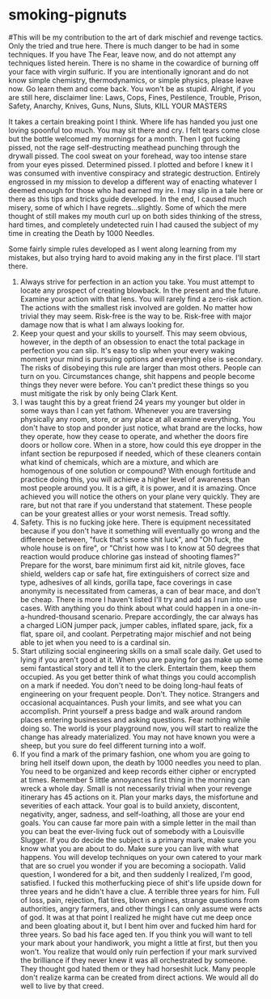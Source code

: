 # smoking-pignuts
#This will be my contribution to the art of dark mischief and revenge tactics. Only the tried and true here. There is much danger to be had in some techniques. 
If you have The Fear, leave now, and do not attempt any techniques listed herein. There is no shame in the cowardice of burning off your face with virgin sulfuric.
If you are intentionally ignorant and do not know simple chemistry, thermodynamics, or simple physics, please leave now. Go learn them and come back. You won't be as stupid.
Alright, if you are still here, disclaimer line: Laws, Cops, Fines, Pestilence, Trouble, Prison, Safety, Anarchy, Knives, Guns, Nuns, Sluts, KILL YOUR MASTERS

It takes a certain breaking point I think. Where life has handed you just one loving spoonful too much. You may sit there and cry. I felt tears come close but the bottle 
welcomed my mornings for a month. Then I got fucking pissed, not the rage self-destructing meathead punching through the drywall pissed. The cool sweat on your forehead,
way too intense stare from your eyes pissed. Determined pissed. I plotted and before I knew it I was consumed with inventive conspiracy and strategic destruction. Entirely engrossed in
my mission to develop a different way of enacting whatever I deemed enough for those who had earned my ire. I may slip in a tale here or there as this tips and tricks guide developed.
In the end, I caused much misery, some of which I have regrets...slightly. Some of which the mere thought of still makes my mouth curl up on both sides thinking of the stress,
hard times, and completely undetected ruin I had caused the subject of my time in creating the Death by 1000 Needles.

Some fairly simple rules developed as I went along learning from my mistakes, but also trying hard to avoid making any in the first place. I'll start there.

1. Always strive for perfection in an action you take. You must attempt to locate any prospect of creating blowback. In the present and the future. Examine your action with that lens.
You will rarely find a zero-risk action. The actions with the smallest risk involved are golden. No matter how trivial they may seem. Risk-free is the way to be. Risk-free with major damage
now that is what I am always looking for.
2. Keep your quest and your skills to yourself. This may seem obvious, however, in the depth of an obsession to enact the total package in perfection you can slip. It's easy to
slip when your every waking moment your mind is pursuing options and everything else is secondary. The risks of disobeying this rule are larger than most others. People can turn on you.
Circumstances change, shit happens and people become things they never were before. You can't predict these things so you must mitigate the risk by only being Clark Kent.
3. I was taught this by a great friend 24 years my younger but older in some ways than I can yet fathom. Whenever you are traversing physically any room, store, or any place at all examine everything.
You don't have to stop and ponder just notice, what brand are the locks, how they operate, how they cease to operate, and whether the doors fire doors or hollow core. When in a store, how could this
eye dropper in the infant section be repurposed if needed, which of these cleaners contain what kind of chemicals, which are a mixture, and which are homogenous of one solution or compound? With enough
fortitude and practice doing this, you will achieve a higher level of awareness than most people around you. It is a gift, it is power, and it is amazing. Once achieved you will notice the others on
your plane very quickly. They are rare, but not that rare if you understand that statement. These people can be your greatest allies or your worst nemesis. Tread softly.
4. Safety. This is no fucking joke here. There is equipment necessitated because if you don't have it something will eventually go wrong and the difference between, "fuck that's some shit luck",
and "Oh fuck, the whole house is on fire", or "Christ how was I to know at 50 degrees that reaction would produce chlorine gas instead of shooting flames?" Prepare for the worst, bare minimum
first aid kit, nitrile gloves, face shield, welders cap or safe hat, fire extinguishers of correct size and type, adhesives of all kinds, gorilla tape, face coverings in case anonymity is necessitated
from cameras, a can of bear mace, and don't be cheap. There is more I haven't listed I'll try and add as I run into use cases. With anything you do think about what could happen in a one-in-a-hundred-thousand
scenario. Prepare accordingly, the car always has a charged LiON jumper pack, jumper cables, inflated spare, jack, fix a flat, spare oil, and coolant. Perpetrating major mischief and not being able to jet
when you need to is a cardinal sin.
5. Start utilizing social engineering skills on a small scale daily. Get used to lying if you aren't good at it. When you are paying for gas make up some semi fantastical story and tell it to the clerk.
Entertain them, keep them occupied. As you get better think of what things you could accomplish on a mark if needed. You don't need to be doing long-haul feats of engineering on your frequent people. Don't. They notice. Strangers and occasional acquaintances. Push your limits, and see what you can accomplish. Print yourself a press badge and walk around random places entering businesses and
asking questions. Fear nothing while doing so. The world is your playground now, you will start to realize the change has already materialized. You may not have known you were a sheep, but you sure do
feel different turning into a wolf.
6. If you find a mark of the primary fashion, one whom you are going to bring hell itself down upon, the death by 1000 needles you need to plan. You need to be organized and keep records either cipher or encrypted at
times. Remember 5 little annoyances first thing in the morning can wreck a whole day. Small is not necessarily trivial when your revenge itinerary has 45 actions on it. Plan your marks days, the misfortune and severities
of each attack. Your goal is to build anxiety, discontent, negativity, anger, sadness, and self-loathing, all those are your end goals. You can cause far more pain with a simple letter in the mail than you can beat
the ever-living fuck out of somebody with a Louisville Slugger. If you do decide the subject is a primary mark, make sure you know what you are about to do. Make sure you can live with what happens. You will develop
techniques on your own catered to your mark that are so cruel you wonder if you are becoming a sociopath. Valid question, I wondered for a bit, and then suddenly I realized, I'm good, satisfied. I fucked this motherfucking
piece of shit's life upside down for three years and he didn't have a clue.  A terrible three years for him. Full of loss, pain, rejection, flat tires, blown engines, strange questions from authorities, angry farmers, and
other things I can only assume were acts of god. It was at that point I realized he might have cut me deep once and been gloating about it, but I bent him over and fucked him hard for three years. So bad his face aged
ten. If you think you will want to tell your mark about your handiwork, you might a little at first, but then you won't. You realize that would only ruin perfection if your mark survived the brilliance if they never knew
it was all orchestrated by someone. They thought god hated them or they had horseshit luck. Many people don't realize karma can be created from direct actions. We would all do well to live by that creed.
